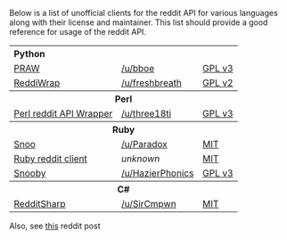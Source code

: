 Below is a list of unofficial clients for the reddit API for various languages along with their license and maintainer. This list should provide a good reference for usage of the reddit API.

<table>
<tbody>
    <tr>
        <th colspan="3" style="text-align: left">Python
    <tr>
        <td><a href="https://github.com/praw-dev/praw">PRAW</a>
        <td><a href="http://www.reddit.com/user/bboe">/u/bboe</a>
        <td><a href="http://opensource.org/licenses/GPL-3.0">GPL v3</a>
    <tr>
        <td><a href="https://github.com/derv82/reddiwrap/">ReddiWrap</a>
        <td><a href="http://www.reddit.com/user/freshbreath">/u/freshbreath</a>
        <td><a href="http://opensource.org/licenses/GPL-2.0">GPL v2</a>

<tbody>
    <tr>
        <th colspan="3">Perl
    <tr>
        <td><a href="https://github.com/three18ti/Reddit.pm">Perl reddit API Wrapper</a>
        <td><a href="http://www.reddit.com/user/three18ti">/u/three18ti</a>
        <td><a href="http://opensource.org/licenses/GPL-3.0">GPL v3</a>

<tbody>
    <tr>
        <th colspan="3">Ruby
    <tr>
        <td><a href="https://github.com/paradox460/snoo">Snoo</a>
        <td><a href="http://www.reddit.com/user/Paradox">/u/Paradox</a>
        <td><a href="http://opensource.org/licenses/MIT">MIT</a>
    <tr>
        <td><a href="https://github.com/jamescook/RubyRedditAPI">Ruby reddit client</a>
        <td><i>unknown</i>
        <td><a href="http://opensource.org/licenses/MIT">MIT</a>
    <tr>
        <td><a href="https://github.com/andkerosine/snooby">Snooby</a>
        <td><a href="http://www.reddit.com/user/HazierPhonics">/u/HazierPhonics</a>
        <td><a href="http://opensource.org/licenses/GPL-3.0">GPL v3</a>
<tbody>
    <tr>
        <th colspan="3">C#
    <tr>
        <td><a href="https://github.com/SirCmpwn/RedditSharp">RedditSharp</a>
        <td><a href="http://reddit.com/u/SirCmpwn">/u/SirCmpwn</a>
        <td><a href="http://opensource.org/licenses/MIT">MIT</a>
</table>

Also, see [this](http://www.reddit.com/r/redditdev/comments/nd521/list_of_existing_reddit_api_wrappers/) reddit post
